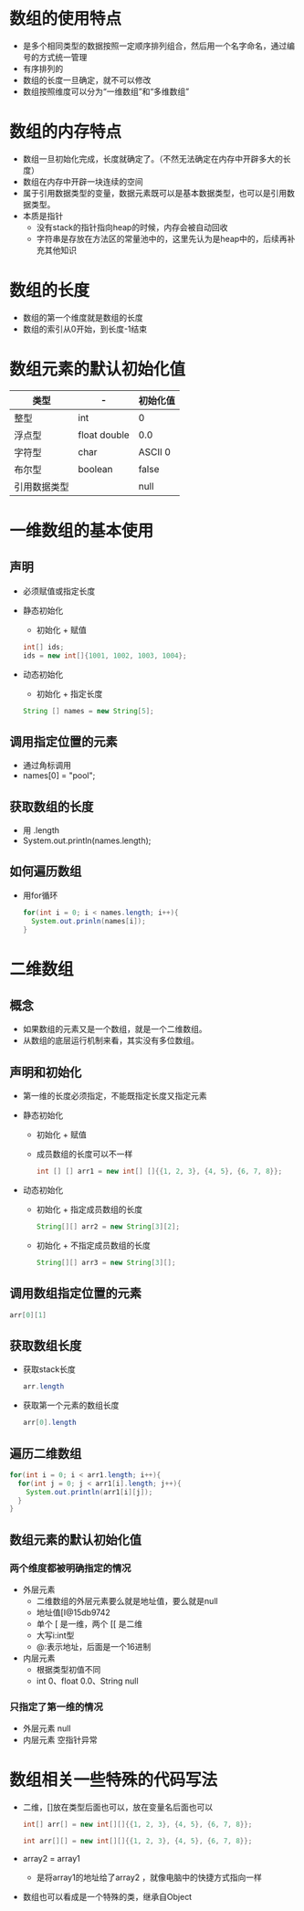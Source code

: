 # 数组的使用特点

- 是多个相同类型的数据按照一定顺序排列组合，然后用一个名字命名，通过编号的方式统一管理
- 有序排列的
- 数组的长度一旦确定，就不可以修改
- 数组按照维度可以分为“一维数组”和“多维数组”

# 数组的内存特点

- 数组一旦初始化完成，长度就确定了。（不然无法确定在内存中开辟多大的长度）
- 数组在内存中开辟一块连续的空间
- 属于引用数据类型的变量，数据元素既可以是基本数据类型，也可以是引用数据类型。
- 本质是指针
  - 没有stack的指针指向heap的时候，内存会被自动回收
  - 字符串是存放在方法区的常量池中的，这里先认为是heap中的，后续再补充其他知识

# 数组的长度

- 数组的第一个维度就是数组的长度
- 数组的索引从0开始，到长度-1结束

# 数组元素的默认初始化值

| 类型         | -             | 初始化值 |
| ------------ | ------------- | -------- |
| 整型         | int           | 0        |
| 浮点型       | float  double | 0.0      |
| 字符型       | char          | ASCII 0  |
| 布尔型       | boolean       | false    |
| 引用数据类型 |               | null     |

# 一维数组的基本使用

## 声明

- 必须赋值或指定长度

- 静态初始化

  - 初始化 + 赋值

  ```java
  int[] ids;
  ids = new int[]{1001, 1002, 1003, 1004};
  ```

- 动态初始化

  - 初始化 + 指定长度

  ```java
  String [] names = new String[5];
  ```

## 调用指定位置的元素

- 通过角标调用
- names[0] = "pool";

## 获取数组的长度

- 用 .length
- System.out.println(names.length);

## 如何遍历数组

- 用for循环

  ```java
  for(int i = 0; i < names.length; i++){
  	System.out.prinln(names[i]);
  }
  ```

# 二维数组

## 概念

- 如果数组的元素又是一个数组，就是一个二维数组。
- 从数组的底层运行机制来看，其实没有多位数组。

## 声明和初始化

- 第一维的长度必须指定，不能既指定长度又指定元素 

- 静态初始化

  - 初始化 + 赋值

  - 成员数组的长度可以不一样

    ```java
    int [] [] arr1 = new int[] []{{1, 2, 3}, {4, 5}, {6, 7, 8}}; 
    ```

- 动态初始化

  - 初始化 + 指定成员数组的长度

    ```java
    String[][] arr2 = new String[3][2];
    ```

  - 初始化 + 不指定成员数组的长度

    ```java
    String[][] arr3 = new String[3][]; 
    ```

## 调用数组指定位置的元素

```java
arr[0][1]
```

## 获取数组长度

- 获取stack长度

  ```java
  arr.length
  ```

- 获取第一个元素的数组长度

  ```java
  arr[0].length
  ```

## 遍历二维数组

```java
for(int i = 0; i < arr1.length; i++){
  for(int j = 0; j < arr1[i].length; j++){ 
    System.out.println(arr1[i][j]);
  }
} 
```

## 数组元素的默认初始化值

### 两个维度都被明确指定的情况

- 外层元素
  - 二维数组的外层元素要么就是地址值，要么就是null
  - 地址值[I@15db9742
  - 单个 [ 是一维，两个 [[ 是二维 
  - 大写i:int型
  - @:表示地址，后面是一个16进制 
- 内层元素
  - 根据类型初值不同
  - int 0、float 0.0、String null

### 只指定了第一维的情况

- 外层元素 null
- 内层元素 空指针异常

# 数组相关一些特殊的代码写法

- 二维，[]放在类型后面也可以，放在变量名后面也可以

  ```java
  int[] arr[] = new int[][]{{1, 2, 3}, {4, 5}, {6, 7, 8}};
  
  int arr[][] = new int[][]{{1, 2, 3}, {4, 5}, {6, 7, 8}};
  ```

- array2 = array1 

  - 是将array1的地址给了array2 ，就像电脑中的快捷方式指向一样 

- 数组也可以看成是一个特殊的类，继承自Object
